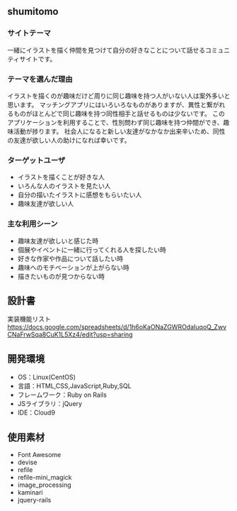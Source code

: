 ## shumitomo

### サイトテーマ
一緒にイラストを描く仲間を見つけて自分の好きなことについて話せるコミュニティサイトです。

### テーマを選んだ理由
イラストを描くのが趣味だけど周りに同じ趣味を持つ人がいない人は案外多いと思います。
マッチングアプリにはいろいろなものがありますが、異性と繋がれるものがほとんどで同じ趣味を持つ同性相手と話せるものは少ないです。
このアプリケーションを利用することで、性別問わず同じ趣味を持つ仲間ができ、趣味活動が捗ります。
社会人になると新しい友達がなかなか出来辛いため、同性の友達が欲しい人の助けになれば幸いです。


### ターゲットユーザ
- イラストを描くことが好きな人
- いろんな人のイラストを見たい人
- 自分の描いたイラストに感想をもらいたい人
- 趣味友達が欲しい人

### 主な利用シーン
- 趣味友達が欲しいと感じた時
- 個展やイベントに一緒に行ってくれる人を探したい時
- 好きな作家や作品について話したい時
- 趣味へのモチベーションが上がらない時
- 描きたいものが見つからない時

## 設計書
実装機能リスト
https://docs.google.com/spreadsheets/d/1h6oKaONaZGWROdaIuqoQ_ZwvCNaFrwSqa8CuK1L5Xz4/edit?usp=sharing

## 開発環境
- OS：Linux(CentOS)
- 言語：HTML,CSS,JavaScript,Ruby,SQL
- フレームワーク：Ruby on Rails
- JSライブラリ：jQuery
- IDE：Cloud9

## 使用素材
- Font Awesome
- devise
- refile
- refile-mini_magick
- image_processing
- kaminari
- jquery-rails
